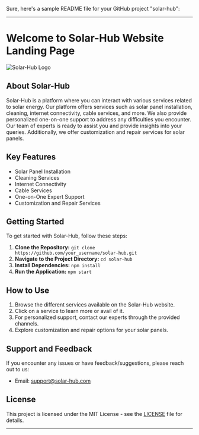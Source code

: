 Sure, here's a sample README file for your GitHub project "solar-hub":

---

# Welcome to Solar-Hub Website Landing Page

![Solar-Hub Logo](path_to_logo)

## About Solar-Hub

Solar-Hub is a platform where you can interact with various services related to solar energy. Our platform offers services such as solar panel installation, cleaning, internet connectivity, cable services, and more. We also provide personalized one-on-one support to address any difficulties you encounter. Our team of experts is ready to assist you and provide insights into your queries. Additionally, we offer customization and repair services for solar panels.

## Key Features

- Solar Panel Installation
- Cleaning Services
- Internet Connectivity
- Cable Services
- One-on-One Expert Support
- Customization and Repair Services

## Getting Started

To get started with Solar-Hub, follow these steps:

1. **Clone the Repository:** `git clone https://github.com/your_username/solar-hub.git`
2. **Navigate to the Project Directory:** `cd solar-hub`
3. **Install Dependencies:** `npm install`
4. **Run the Application:** `npm start`

## How to Use

1. Browse the different services available on the Solar-Hub website.
2. Click on a service to learn more or avail of it.
3. For personalized support, contact our experts through the provided channels.
4. Explore customization and repair options for your solar panels.

## Support and Feedback

If you encounter any issues or have feedback/suggestions, please reach out to us:

- Email: support@solar-hub.com

## License

This project is licensed under the MIT License - see the [LICENSE](./LICENSE) file for details.

---
